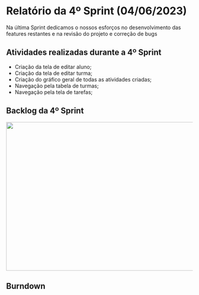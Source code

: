 <h1>Relatório da 4º Sprint (04/06/2023)</h1>

<p>Na última Sprint dedicamos o nossos esforços no desenvolvimento das features restantes e na revisão do projeto e correção de bugs</p>

<h2>Atividades realizadas durante a 4º Sprint </h2>
  <ul>
      <li>Criação da tela de editar aluno;</li>
      <li>Criação da tela de editar turma;</li>
      <li>Criação do gráfico geral de todas as atividades criadas;</li>
      <li>Navegação pela tabela de turmas;</li>
      <li>Navegação pela tela de tarefas;</li>
  </ul>
  
  <h2>Backlog da 4º Sprint</h2>
  <img style="width: 800px; height:400px" src="https://github.com/apiFatec/API-2-Semestre-Bertoti/assets/111647763/c94726ab-587b-4887-9b57-29d72422e495"</img>
<h2>Burndown</h2>
  
